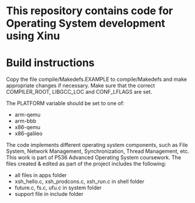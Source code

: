 # This repository contains code for Operating System development using Xinu

# Build instructions

Copy the file compile/Makedefs.EXAMPLE to compile/Makedefs and make appropriate changes if necessary.  Make sure that the correct COMPILER_ROOT, LIBGCC_LOC and CONF_LFLAGS are set.

The PLATFORM variable should be set to one of:

- arm-qemu
- arm-bbb
- x86-qemu
- x86-galileo

The code implements different operating system components, such as File System, Network Management, Synchronization, Thread Management, etc. This work is part of P536 Advanced Operating System coursework. The files created & edited as part of the project includes the following:

- all files in apps folder
- xsh_hello.c, xsh_prodcons.c, xsh_run.c in shell folder
- future.c, fs.c, ufu.c in system folder
- support file in include folder
